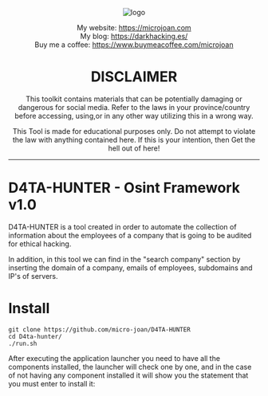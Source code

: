 <div align="center"> 

![logo](https://user-images.githubusercontent.com/55983491/197543149-350bb400-9156-4e0b-befd-41da1b623899.gif)

My website: https://microjoan.com <br>
My blog: https://darkhacking.es/ <br>
Buy me a coffee: https://www.buymeacoffee.com/microjoan

# DISCLAIMER
This toolkit contains materials that can be potentially damaging or dangerous for social media. Refer to the laws in your province/country before accessing, using,or in any other way utilizing this in a wrong way.

This Tool is made for educational purposes only. Do not attempt to violate the law with anything contained here. If this is your intention, then Get the hell out of here!

</div>
<hr>

# D4TA-HUNTER - Osint Framework v1.0 

D4TA-HUNTER is a tool created in order to automate the collection of information about the employees of a company that is going to be audited for ethical hacking.

In addition, in this tool we can find in the "search company" section by inserting the domain of a company, emails of employees, subdomains and IP's of servers.

#  Install

```
git clone https://github.com/micro-joan/D4TA-HUNTER
cd D4ta-hunter/
./run.sh
```

After executing the application launcher you need to have all the components installed, the launcher will check one by one, and in the case of not having any component installed it will show you the statement that you must enter to install it:
